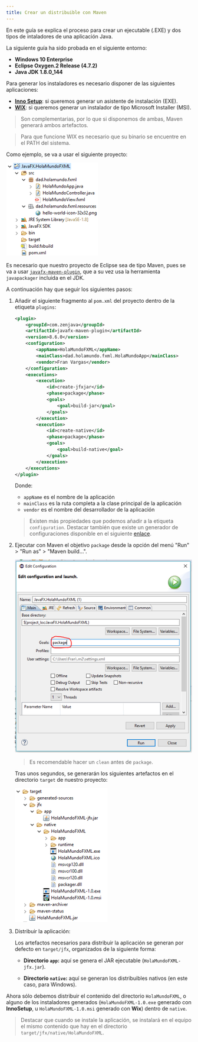 ```yaml
---
title: Crear un distribuible con Maven
---
```


En este guía se explica el proceso para crear un ejecutable (.EXE) y dos tipos de intaladores de una aplicación Java.

La siguiente guía ha sido probada en el siguiente entorno:

* **Windows 10 Enterprise**
* **Eclipse Oxygen.2 Release (4.7.2)**
* **Java JDK 1.8.0_144**

Para generar los instaladores es necesario disponer de las siguientes aplicaciones:

* [**Inno Setup**](http://www.jrsoftware.org/isdl.php): si queremos generar un asistente de instalación (EXE).
* [**WIX**](http://wixtoolset.org/): si queremos generar un instalador de tipo Microsoft Installer (MSI).

> Son complementarias, por lo que si disponemos de ambas, Maven generará ambos artefactos.

> Para que funcione WIX es necesario que su binario se encuentre en el PATH del sistema. 

Como ejemplo, se va a usar el siguiente proyecto:

![Proyecto HolaMundoFXML](imagenes/proyecto-holamundofxml.png)

Es necesario que nuestro proyecto de Eclipse sea de tipo Maven, pues se va a usar [`javafx-maven-plugin`](https://github.com/javafx-maven-plugin/javafx-maven-plugin), que a su vez usa la herramienta `javapackager` incluida en el JDK.

A continuación hay que seguir los siguientes pasos:

1. Añadir el siguiente fragmento al `pom.xml` del proyecto dentro de la etiqueta `plugins`:

    ```xml
    <plugin>
        <groupId>com.zenjava</groupId>
        <artifactId>javafx-maven-plugin</artifactId>
        <version>8.6.0</version>
        <configuration>
            <appName>HolaMundoFXML</appName>
            <mainClass>dad.holamundo.fxml.HolaMundoApp</mainClass>
            <vendor>Fran Vargas</vendor>
        </configuration>
        <executions>
            <execution>
                <id>create-jfxjar</id>
                <phase>package</phase>
                <goals>
                    <goal>build-jar</goal>
                </goals>
            </execution>
            <execution>
                <id>create-native</id>
                <phase>package</phase>
                <goals>
                    <goal>build-native</goal>
                </goals>
            </execution>
        </executions>
    </plugin>
    ```

    Donde:

    * `appName` es el nombre de la aplicación
    * `mainClass` es la ruta completa a la clase principal de la aplicación
    * `vendor` es el nombre del desarrollador de la aplicación

    > Existen más propiedades que podemos añadir a la etiqueta `configuration`. Destacar también que existe un generador de configuraciones disponible en el siguiente [enlace](http://javafx-maven-plugin.github.io/).

2. Ejecutar con Maven el objetivo `package` desde la opción del menú "Run" > "Run as" > "Maven build...".

    ![Maven Package Goal](imagenes/maven-package-goal.png)

    > Es recomendable hacer un `clean` antes de `package`.

    Tras unos segundos, se generarán los siguientes artefactos en el directorio `target` de nuestro proyecto:

    ![Artefactos generados](imagenes/artefactos-generados.png)

3. Distribuir la aplicación:

    Los artefactos necesarios para distribuir la aplicación se generan por defecto en `target/jfx`, organizados de la siguiente forma:

    * **Directorio `app`:** aquí se genera el JAR ejecutable (`HolaMundoFXML-jfx.jar`).

    * **Directorio `native`:** aquí se generan los distribuibles nativos (en este caso, para Windows).

 Ahora sólo debemos distribuir el contenido del directorio `HolaMundoFXML`, o alguno de los instaladores generados (`HolaMundoFXML-1.0.exe` generado con **InnoSetup**, u `HolaMundoFXML-1.0.msi` generado con **Wix**) dentro de `native`.

> Destacar que cuando se instale la aplicación, se instalará en el equipo el mismo contenido que hay en el directorio `target/jfx/native/HolaMundoFXML`.